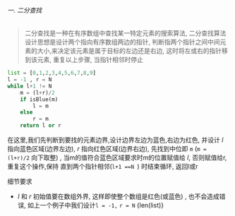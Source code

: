 ###### 一. 二分查找
>二分查找是一种在有序数组中查找某一特定元素的搜索算法, 二分查找算法设计思想是设计两个指向有序数组两边的指针, 判断指两个指针之间中间元素的大小,来决定该元素是属于目标的左边还是右边, 这时将左或右的指针移到该元素, 重复以上步骤, 当指针相邻时停止

```python 
list = [0,1,2,3,4,5,6,7,8,9]
l = -1 , r = N
while l+1 != N
	m = (l+r)/2 
	if isBlue(m)
		l = m
	else
		r = m
	return l or r

```

在这里,我们先判断到要找的元素边界,设计边界左边为蓝色,右边为红色, 并设计 *l* 指向蓝色区域(边界左边), *r* 指向红色区域(边界右边), 先找到中位即 `m`  (`m = (l+r)/2` 向下取整) ,  当m的值符合蓝色区域要求时*m*的位置赋值给 *l*, 否则赋值给r, 重复这个操作,保持 直到两个指针相邻(`l+1 ==N `) 时结束循环, 返回l或r

细节要求
- *l* 和 *r* 初始值要在数组外界, 这样即使整个数组是红色(或蓝色) , 也不会造成错误, 如上一个例子中我们设计`l = -1,` `r = N`  {len(list)}

